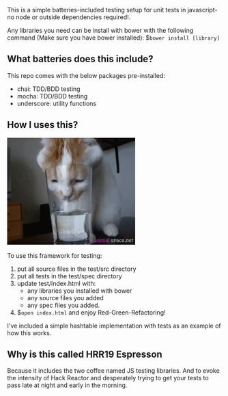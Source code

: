 This is a simple batteries-included testing setup for unit tests in javascript- no node or outside dependencies required!.

Any libraries you need can be install with bower with the following command (Make sure you have bower installed):
$`bower install [library]`

## What batteries does this include?
This repo comes with the below packages pre-installed:
* chai: TDD/BDD testing
* mocha: TDD/BDD testing
* underscore: utility functions

## How I uses this?
<img src="assets/cat.gif"></img>

To use this framework for testing:

1. put all source files in the test/src directory
2. put all tests in the test/spec directory
3. update test/index.html with:
    * any libraries you installed with bower
    * any source files you added
    * any spec files you added.
4. $`open index.html` and enjoy Red-Green-Refactoring!

I've included a simple hashtable implementation with tests as an example of how this works.

## Why is this called HRR19 Espresson

Because it includes the two coffee named JS testing libraries.  And to evoke the intensity of Hack Reactor and desperately trying to get your tests to pass late at night and early in the morning.